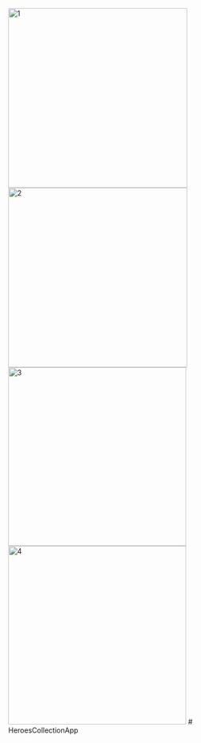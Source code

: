 <img width="360" alt="1" src="https://user-images.githubusercontent.com/90995165/183889133-661a4bdc-c718-4d1f-8865-39cd1d2c2fbc.png">
<img width="360" alt="2" src="https://user-images.githubusercontent.com/90995165/183400307-16341462-cb04-4fec-87a8-066a98e37557.png">
<img width="358" alt="3" src="https://user-images.githubusercontent.com/90995165/183400309-8bff5083-c2bc-44ca-8763-e8d1c1171621.png">
<img width="358" alt="4" src="https://user-images.githubusercontent.com/90995165/183400313-50a428ed-ce2a-4e39-af28-e34a0bb67531.png">
# HeroesCollectionApp
